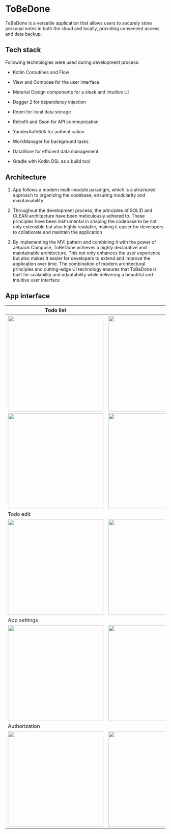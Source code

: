 # ToBeDone

ToBeDone is a versatile application that allows users to securely store
personal notes in both the cloud and locally, providing convenient
access and data backup.

## Tech stack

Following technologies were used during development process:

* Kotlin Coroutines and Flow

* View and Compose for the user interface

* Material Design components for a sleek and intuitive UI

* Dagger 2 for dependency injection

* Room for local data storage

* Retrofit and Gson for API communication

* YandexAuthSdk for authentication

* WorkManager for background tasks

* DataStore for efficient data management.

* Gradle with Kotlin DSL as a build tool

## Architecture

1) App follows a modern multi-module paradigm, which is a structured
   approach to organizing the codebase, ensuring modularity and
   maintainability

2) Throughout the development process, the principles of SOLID and CLEAN
   architecture have been meticulously adhered to. These principles have
   been instrumental in shaping the codebase to be not only extensible but
   also highly readable, making it easier for developers to collaborate and
   maintain the application

3) By implementing the MVI pattern and combining it with the power of
   Jetpack Compose, ToBeDone achieves a highly declarative and maintainable
   architecture. This not only enhances the user experience but also makes
   it easier for developers to extend and improve the application over
   time. The combination of modern architectural principles and
   cutting-edge UI technology ensures that ToBeDone is built for
   scalability and adaptability while delivering a beautiful and intuitive
   user interface

## App interface

| Todo list                                                                                                                                          |                                                                                                                                                     |
|----------------------------------------------------------------------------------------------------------------------------------------------------|-----------------------------------------------------------------------------------------------------------------------------------------------------|
| <img src="https://github.com/aenadgrleey/Mobile-Development-School-23-android-todo-app-aenadgrleey/blob/main/media/dark_main_1.png" width="300">   | <img src="https://github.com/aenadgrleey/Mobile-Development-School-23-android-todo-app-aenadgrleey/blob/main/media/light_main_1.png" width="300">   |
| <img src="https://github.com/aenadgrleey/Mobile-Development-School-23-android-todo-app-aenadgrleey/blob/main/media/dark_main_2.png" width="300">   | <img src="https://github.com/aenadgrleey/Mobile-Development-School-23-android-todo-app-aenadgrleey/blob/main/media/light_main_2.png" width="300">   |
| Todo edit                                                                                                                                          |                                                                                                                                                     |
| <img src="https://github.com/aenadgrleey/Mobile-Development-School-23-android-todo-app-aenadgrleey/blob/main/media/dark_edit.png" width="300">     | <img src="https://github.com/aenadgrleey/Mobile-Development-School-23-android-todo-app-aenadgrleey/blob/main/media/light_edit.png" width="300">     |
| App settings                                                                                                                                       |                                                                                                                                                     |
| <img src="https://github.com/aenadgrleey/Mobile-Development-School-23-android-todo-app-aenadgrleey/blob/main/media/dark_settings.png" width="300"> | <img src="https://github.com/aenadgrleey/Mobile-Development-School-23-android-todo-app-aenadgrleey/blob/main/media/light_settings.png" width="300"> |
| Authorization                                                                                                                                      |                                                                                                                                                     |
| <img src="https://github.com/aenadgrleey/Mobile-Development-School-23-android-todo-app-aenadgrleey/blob/main/media/dark_auth.png" width="300">     | <img src="https://github.com/aenadgrleey/Mobile-Development-School-23-android-todo-app-aenadgrleey/blob/main/media/light_auth.png" width="300">     |
